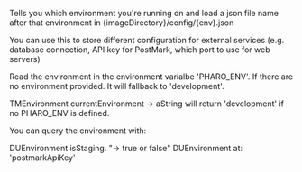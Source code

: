 Tells you which environment you're running on and load a json file name after that environment in {imageDirectory}/config/{env}.json

You can use this to store different configuration for external services (e.g. database connection, API key for PostMark, which port to use for web servers)

Read the environment in the environment varialbe 'PHARO_ENV'. If there are no environment provided. It will fallback to 'development'.

TMEnvironment currentEnvironment -> aString 
will return 'development' if no PHARO_ENV is defined.

You can query the environment with:

DUEnvironment isStaging. "-> true or false"
DUEnvironment at: 'postmarkApiKey'


